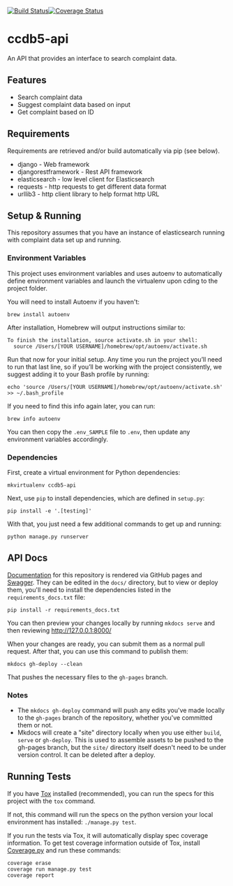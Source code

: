 [![Build Status](https://travis-ci.org/cfpb/ccdb5-api.svg?branch=master)](https://travis-ci.org/cfpb/ccdb5-api)[![Coverage Status](https://coveralls.io/repos/github/cfpb/ccdb5-api/badge.svg?branch=master)](https://coveralls.io/github/cfpb/ccdb5-api?branch=master)

ccdb5-api
================

An API that provides an interface to search complaint data.

## Features

* Search complaint data
* Suggest complaint data based on input
* Get complaint based on ID

## Requirements

Requirements are retrieved and/or build automatically via pip (see below).

* django - Web framework
* djangorestframework - Rest API framework
* elasticsearch - low level client for Elasticsearch
* requests - http requests to get different data format
* urllib3 - http client library to help format http URL


## Setup & Running
This repository assumes that you have an instance of elasticsearch running with complaint data set up and running.

### Environment Variables
This project uses environment variables and uses autoenv to automatically define environment variables and launch the virtualenv upon cding to the project folder.

You will need to install Autoenv if you haven't:
```shell
brew install autoenv
```

After installation, Homebrew will output instructions similar to:

```shell
To finish the installation, source activate.sh in your shell:
  source /Users/[YOUR USERNAME]/homebrew/opt/autoenv/activate.sh
```

Run that now for your initial setup. Any time you run the project you’ll need to run that last line, so if you’ll be working with the project consistently, we suggest adding it to your Bash profile by running:
```
echo 'source /Users/[YOUR USERNAME]/homebrew/opt/autoenv/activate.sh' >> ~/.bash_profile
```

If you need to find this info again later, you can run:
```shell
brew info autoenv
```

You can then copy the `.env_SAMPLE` file to `.env`, then update any environment variables accordingly.

### Dependencies
First, create a virtual environment for Python dependencies:
```
mkvirtualenv ccdb5-api
```

Next, use `pip` to install dependencies, which are defined in `setup.py`:
```
pip install -e '.[testing]'
```

With that, you just need a few additional commands to get up and running:
```
python manage.py runserver
```

## API Docs

[Documentation](https://cfpb.github.io/ccdb5-api/) for this repository is rendered via GitHub pages and [Swagger](https://swagger.io/docs/). They can be edited in the `docs/` directory, but to view or deploy them, you'll need to install the dependencies listed in the `requirements_docs.txt` file:

```
pip install -r requirements_docs.txt
```

You can then preview your changes locally by running `mkdocs serve` and then reviewing <http://127.0.0.1:8000/>

When your changes are ready, you can submit them as a normal pull request. After that, you can use this command to publish them:

```
mkdocs gh-deploy --clean
```

That pushes the necessary files to the `gh-pages` branch.

### Notes

- The `mkdocs gh-deploy` command will push any edits you've made locally to the `gh-pages` branch of the repository, whether you've committed them or not.
- Mkdocs will create a "site" directory locally when you use either `build`, `serve` or `gh-deploy`. This is used to assemble assets to be pushed to the gh-pages branch, but the `site/` directory itself doesn't need to be under version control. It can be deleted after a deploy.


##  Running Tests

If you have [Tox](https://tox.readthedocs.io/en/latest/) installed (recommended),
you can run the specs for this project with the `tox` command.

If not, this command will run the specs on the python version your local
environment has installed: `./manage.py test`.

If you run the tests via Tox, it will automatically display spec coverage information.
To get test coverage information outside of Tox, install [Coverage.py](https://coverage.readthedocs.io/en/coverage-4.5.1a/)
and run these commands:

```
coverage erase
coverage run manage.py test
coverage report
```
